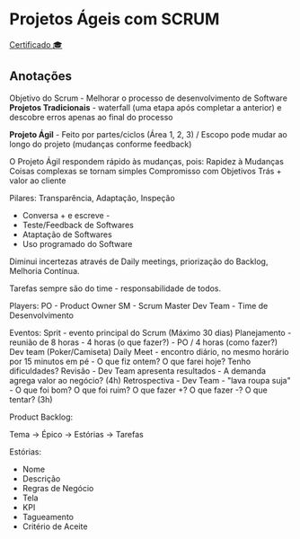 # Projetos Ágeis com SCRUM

[Certificado :mortar_board:](https://hermes.digitalinnovation.one/certificates/A640709A.pdf)

## Anotações

Objetivo do Scrum - Melhorar o processo de desenvolvimento de Software
**Projetos Tradicionais** - waterfall (uma etapa após completar a anterior) e descobre erros apenas ao final do processo

**Projeto Ágil** - Feito por partes/ciclos (Área 1, 2, 3) / Escopo pode mudar ao longo do projeto (mudanças conforme feedback)

O Projeto Ágil respondem rápido às mudanças, pois:
Rapidez à Mudanças
Coisas complexas se tornam simples
Compromisso com Objetivos
Trás + valor ao cliente

Pilares: Transparência, Adaptação, Inspeção
- Conversa + e escreve -
- Teste/Feedback de Softwares
- Ataptação de Softwares
- Uso programado do Software

Diminui incertezas através de Daily meetings, priorização do Backlog, Melhoria Contínua.

Tarefas sempre são do time - responsabilidade de todos.

Players:
PO - Product Owner
SM - Scrum Master
Dev Team - Time de Desenvolvimento

Eventos:
Sprit - evento principal do Scrum (Máximo 30 dias)
Planejamento - reunião de 8 horas - 4 horas (o que fazer?) - PO / 4 horas (como fazer?) Dev team (Poker/Camiseta)
Daily Meet - encontro diário, no mesmo horário por 15 minutos em pé - O que fiz ontem? O que farei hoje? Tenho dificuldades?
Revisão - Dev Team apresenta resultados - A demanda agrega valor ao negócio? (4h)
Retrospectiva - Dev Team - "lava roupa suja" - O que foi bom? O que foi ruim? O que fazer +? O que fazer -? O que tentar? (3h)

Product Backlog:

Tema -> Épico -> Estórias -> Tarefas

Estórias:
- Nome
- Descrição
- Regras de Negócio
- Tela
- KPI
- Tagueamento
- Critério de Aceite